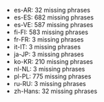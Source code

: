 - es-AR: 32 missing phrases
- es-ES: 682 missing phrases
- es-VE: 587 missing phrases
- fi-FI: 583 missing phrases
- fr-FR: 3 missing phrases
- it-IT: 3 missing phrases
- ja-JP: 3 missing phrases
- ko-KR: 210 missing phrases
- nl-NL: 3 missing phrases
- pl-PL: 775 missing phrases
- ru-RU: 3 missing phrases
- zh-Hans: 32 missing phrases
